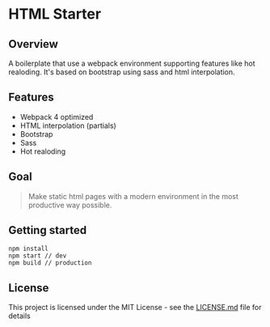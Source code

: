 # HTML Starter

## Overview

A boilerplate that use a webpack environment supporting features like hot realoding. It's based on bootstrap using sass and html interpolation.

## Features

* Webpack 4 optimized
* HTML interpolation (partials)
* Bootstrap
* Sass
* Hot realoding

## Goal

> Make static html pages with a modern environment in the most productive way possible.

## Getting started

```
npm install
npm start // dev
npm build // production
```

## License

This project is licensed under the MIT License - see the [LICENSE.md](LICENSE.md) file for details
